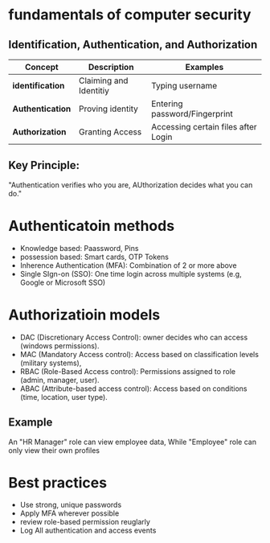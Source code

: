 # fundamentals of computer security
## Identification, Authentication, and Authorization
|Concept                  |Description             |Examples                             |
|-------------------------|------------------------|-------------------------------------|
|**identification**       | Claiming and Identitiy | Typing username                     |
|**Authentication**       | Proving identity       | Entering password/Fingerprint       |
|**Authorization**        | Granting Access        | Accessing certain files after Login |

## Key Principle:
"Authentication verifies who you are, AUthorization decides what you can do."


# Authenticatoin methods
- Knowledge based: Paassword, Pins
- possession based: Smart cards, OTP Tokens
- Inherence Authentication (MFA): Combination of 2 or more above
- Single SIgn-on (SSO): One time login  across multiple systems (e.g, Google or Microsoft SSO)

 # Authorizatioin models
- DAC (Discretionary Access Control): owner decides who can access (windows permissions).
- MAC (Mandatory Access control): Access based on classification levels (military systems),
- RBAC (Role-Based Access control): Permissions assigned to role (admin, manager, user).
- ABAC (Attribute-based access control): Access based on conditions (time, location, user type).

 ## Example
 An "HR Manager" role can view employee data, While "Employee" role can only view their own profiles

 # Best practices
- Use strong, unique passwords
- Apply MFA wherever possible
- review role-based permission reuglarly
- Log All authentication and access events
